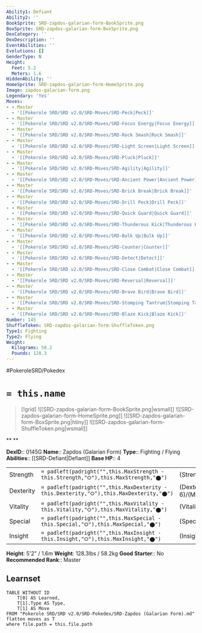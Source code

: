 ```yaml
---
Ability1: Defiant
Ability2: ''
BookSprite: SRD-zapdos-galarian-form-BookSprite.png
BoxSprite: SRD-zapdos-galarian-form-BoxSprite.png
DexCategory: ''
DexDescription: ''
EventAbilities: ''
Evolutions: []
GenderType: N
Height:
  Feet: 5.2
  Meters: 1.6
HiddenAbility: ''
HomeSprite: SRD-zapdos-galarian-form-HomeSprite.png
Image: zapdos-galarian-form.png
Legendary: 'Yes'
Moves:
- - Master
  - '[[Pokerole SRD/SRD v2.0/SRD-Moves/SRD-Peck|Peck]]'
- - Master
  - '[[Pokerole SRD/SRD v2.0/SRD-Moves/SRD-Focus Energy|Focus Energy]]'
- - Master
  - '[[Pokerole SRD/SRD v2.0/SRD-Moves/SRD-Rock Smash|Rock Smash]]'
- - Master
  - '[[Pokerole SRD/SRD v2.0/SRD-Moves/SRD-Light Screen|Light Screen]]'
- - Master
  - '[[Pokerole SRD/SRD v2.0/SRD-Moves/SRD-Pluck|Pluck]]'
- - Master
  - '[[Pokerole SRD/SRD v2.0/SRD-Moves/SRD-Agility|Agility]]'
- - Master
  - '[[Pokerole SRD/SRD v2.0/SRD-Moves/SRD-Ancient Power|Ancient Power]]'
- - Master
  - '[[Pokerole SRD/SRD v2.0/SRD-Moves/SRD-Brick Break|Brick Break]]'
- - Master
  - '[[Pokerole SRD/SRD v2.0/SRD-Moves/SRD-Drill Peck|Drill Peck]]'
- - Master
  - '[[Pokerole SRD/SRD v2.0/SRD-Moves/SRD-Quick Guard|Quick Guard]]'
- - Master
  - '[[Pokerole SRD/SRD v2.0/SRD-Moves/SRD-Thunderous Kick|Thunderous Kick]]'
- - Master
  - '[[Pokerole SRD/SRD v2.0/SRD-Moves/SRD-Bulk Up|Bulk Up]]'
- - Master
  - '[[Pokerole SRD/SRD v2.0/SRD-Moves/SRD-Counter|Counter]]'
- - Master
  - '[[Pokerole SRD/SRD v2.0/SRD-Moves/SRD-Detect|Detect]]'
- - Master
  - '[[Pokerole SRD/SRD v2.0/SRD-Moves/SRD-Close Combat|Close Combat]]'
- - Master
  - '[[Pokerole SRD/SRD v2.0/SRD-Moves/SRD-Reversal|Reversal]]'
- - Master
  - '[[Pokerole SRD/SRD v2.0/SRD-Moves/SRD-Brave Bird|Brave Bird]]'
- - Master
  - '[[Pokerole SRD/SRD v2.0/SRD-Moves/SRD-Stomping Tantrum|Stomping Tantrum]]'
- - Master
  - '[[Pokerole SRD/SRD v2.0/SRD-Moves/SRD-Blaze Kick|Blaze Kick]]'
Number: 145
ShuffleToken: SRD-zapdos-galarian-form-ShuffleToken.png
Type1: Fighting
Type2: Flying
Weight:
  Kilograms: 58.2
  Pounds: 128.3
---
```


#PokeroleSRD/Pokedex

# `= this.name`

> [!grid]
> ![[SRD-zapdos-galarian-form-BookSprite.png|wsmall]]
> ![[SRD-zapdos-galarian-form-HomeSprite.png]]
> ![[SRD-zapdos-galarian-form-BoxSprite.png|htiny]]
> ![[SRD-zapdos-galarian-form-ShuffleToken.png|wsmall]]


**
**

**DexID**:: 0145G
**Name**:: Zapdos (Galarian Form)
**Type**:: Fighting / Flying
**Abilities**:: [[SRD-Defiant|Defiant]]
**Base HP**:: 4

|           |                                                                                        |                                          |
| --------- | -------------------------------------------------------------------------------------- | ---------------------------------------- |
| Strength  | `= padleft(padright("",this.MaxStrength - this.Strength,"⭘"),this.MaxStrength,"⬤")`    | (Strength::7)/(MaxStrength::7)   |
| Dexterity | `= padleft(padright("",this.MaxDexterity - this.Dexterity,"⭘"),this.MaxDexterity,"⬤")` | (Dexterity:: 6)/(MaxDexterity::6) |
| Vitality  | `= padleft(padright("",this.MaxVitality - this.Vitality,"⭘"),this.MaxVitality,"⬤")`    | (Vitality::5)/(MaxVitality::5)   |
| Special   | `= padleft(padright("",this.MaxSpecial - this.Special,"⭘"),this.MaxSpecial,"⬤")`       | (Special::5)/(MaxSpecial::5)     |
| Insight   | `= padleft(padright("",this.MaxInsight - this.Insight,"⭘"),this.MaxInsight,"⬤")`       | (Insight::5)/(MaxInsight::5)     |

**Height**: 5'2" / 1.6m
**Weight**: 128.3lbs / 58.2kg
**Good Starter**:: No
**Recommended Rank**:: Master

## Learnset

```dataview
TABLE WITHOUT ID
    T[0] AS Learned,
    T[1].Type AS Type,
    T[1] AS Move
FROM "Pokerole SRD/SRD v2.0/SRD-Pokedex/SRD-Zapdos (Galarian Form).md"
flatten moves as T
where file.path = this.file.path
```
